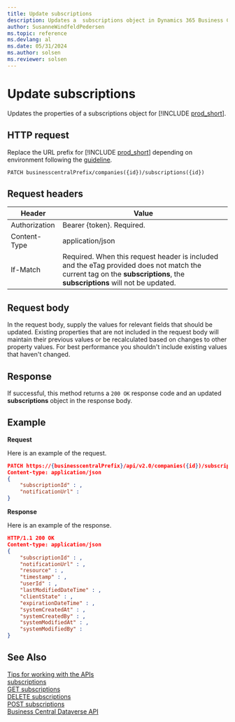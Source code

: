 ```yaml
---
title: Update subscriptions
description: Updates a  subscriptions object in Dynamics 365 Business Central.
author: SusanneWindfeldPedersen
ms.topic: reference
ms.devlang: al
ms.date: 05/31/2024
ms.author: solsen
ms.reviewer: solsen
---
```


<!-- NOTE: This article is an auto-generated stub from the metadata file. -->
<!-- The sections marked with an EDIT_IS_REQUIRED require manual editing. -->
# Update subscriptions

Updates the properties of a subscriptions object for [!INCLUDE [prod_short](../../includes/prod_short.md)].

## HTTP request

Replace the URL prefix for [!INCLUDE [prod_short](../../includes/prod_short.md)] depending on environment following the [guideline](../../api-reference/v2.0/endpoints-apis-for-dynamics.md).

```
PATCH businesscentralPrefix/companies({id})/subscriptions({id})
```

## Request headers

|Header|Value|
|------|-----|
|Authorization  |Bearer {token}. Required. |
|Content-Type  |application/json|
|If-Match      |Required. When this request header is included and the eTag provided does not match the current tag on the **subscriptions**, the **subscriptions** will not be updated. |

## Request body

In the request body, supply the values for relevant fields that should be updated. Existing properties that are not included in the request body will maintain their previous values or be recalculated based on changes to other property values. For best performance you shouldn't include existing values that haven't changed.

## Response

If successful, this method returns a ```200 OK``` response code and an updated **subscriptions** object in the response body.

## Example

**Request**

Here is an example of the request.

```json
PATCH https://{businesscentralPrefix}/api/v2.0/companies({id})/subscriptions({id})
Content-type: application/json
{
    "subscriptionId" : ,
    "notificationUrl" :
}
```

**Response**

Here is an example of the response.

```json
HTTP/1.1 200 OK
Content-type: application/json
{
    "subscriptionId" : ,
    "notificationUrl" : ,
    "resource" : ,
    "timestamp" : ,
    "userId" : ,
    "lastModifiedDateTime" : ,
    "clientState" : ,
    "expirationDateTime" : ,
    "systemCreatedAt" : ,
    "systemCreatedBy" : ,
    "systemModifiedAt" : ,
    "systemModifiedBy" :
}
```

## See Also

[Tips for working with the APIs](/dynamics365/business-central/dev-itpro/developer/devenv-connect-apps-tips)  
[subscriptions](../resources/dynamics_subscriptions.md)  
[GET subscriptions](dynamics_subscriptions_get.md)  
[DELETE subscriptions](dynamics_subscriptions_delete.md)  
[POST subscriptions](dynamics_subscriptions_create.md)  
[Business Central Dataverse API](../dynamics-dataverse-api.md)  
